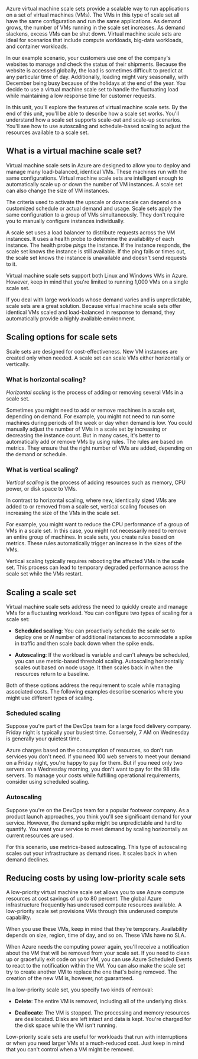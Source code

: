 Azure virtual machine scale sets provide a scalable way to run applications on a set of virtual machines (VMs). The VMs in this type of scale set all have the same configuration and run the same applications. As demand grows, the number of VMs running in the scale set increases. As demand slackens, excess VMs can be shut down. Virtual machine scale sets are ideal for scenarios that include compute workloads, big-data workloads, and container workloads. 

In our example scenario, your customers use one of the company's websites to manage and check the status of their shipments. Because the website is accessed globally, the load is sometimes difficult to predict at any particular time of day. Additionally, loading might vary seasonally, with December being busy because of the holidays at the end of the year. You decide to use a virtual machine scale set to handle the fluctuating load while maintaining a low response time for customer requests.

In this unit, you'll explore the features of virtual machine scale sets. By the end of this unit, you'll be able to describe how a scale set works. You'll understand how a scale set supports scale-out and scale-up scenarios. You'll see how to use autoscaling and schedule-based scaling to adjust the resources available to a scale set.

## What is a virtual machine scale set?

Virtual machine scale sets in Azure are designed to allow you to deploy and manage many load-balanced, identical VMs. These machines run with the same configurations. Virtual machine scale sets are intelligent enough to automatically scale up or down the number of VM instances. A scale set can also change the size of VM instances.

The criteria used to activate the upscale or downscale can depend on a customized schedule or actual demand and usage. Scale sets apply the same configuration to a group of VMs simultaneously. They don't require you to manually configure instances individually.

A scale set uses a load balancer to distribute requests across the VM instances. It uses a health probe to determine the availability of each instance. The health probe *pings* the instance. If the instance responds, the scale set knows the instance is still available. If the ping fails or times out, the scale set knows the instance is unavailable and doesn't send requests to it.

Virtual machine scale sets support both Linux and Windows VMs in Azure. However, keep in mind that you're limited to running 1,000 VMs on a single scale set.

If you deal with large workloads whose demand varies and is unpredictable, scale sets are a great solution. Because virtual machine scale sets offer identical VMs scaled and load-balanced in response to demand, they automatically provide a highly available environment.

## Scaling options for scale sets

Scale sets are designed for cost-effectiveness. New VM instances are created only when needed. A scale set can scale VMs either horizontally or vertically.

### What is horizontal scaling?

*Horizontal scaling* is the process of adding or removing several VMs in a scale set.

Sometimes you might need to add or remove machines in a scale set, depending on demand. For example, you might not need to run some machines during periods of the week or day when demand is low. You could manually adjust the number of VMs in a scale set by increasing or decreasing the instance count. But in many cases, it's better to automatically add or remove VMs by using rules. The rules are based on metrics. They ensure that the right number of VMs are added, depending on the demand or schedule. 

### What is vertical scaling?

*Vertical scaling* is the process of adding resources such as memory, CPU power, or disk space to VMs.

In contrast to horizontal scaling, where new, identically sized VMs are added to or removed from a scale set, vertical scaling focuses on increasing the size of the VMs in the scale set.  

For example, you might want to reduce the CPU performance of a group of VMs in a scale set.  In this case, you might not necessarily need to remove an entire group of machines. In scale sets, you create rules based on metrics. These rules automatically trigger an increase in the sizes of the VMs.  

Vertical scaling typically requires rebooting the affected VMs in the scale set. This process can lead to temporary degraded performance across the scale set while the VMs restart.

## Scaling a scale set

Virtual machine scale sets address the need to quickly create and manage VMs for a fluctuating workload. You can configure two types of scaling for a scale set:

- **Scheduled scaling**: You can proactively schedule the scale set to deploy one or *N* number of additional instances to accommodate a spike in traffic and then scale back down when the spike ends.

- **Autoscaling**: If the workload is variable and can't always be scheduled, you can use metric-based threshold scaling. Autoscaling horizontally scales out based on node usage. It then scales back in when the resources return to a baseline.

Both of these options address the requirement to scale while managing associated costs. The following examples describe scenarios where you might use different types of scaling.

### Scheduled scaling

Suppose you're part of the DevOps team for a large food delivery company. Friday night is typically your busiest time. Conversely, 7 AM on Wednesday is generally your quietest time. 

Azure charges based on the consumption of resources, so don't run services you don't need. If you need 100 web servers to meet your demand on a Friday night, you're happy to pay for them. But if you need only two servers on a Wednesday morning, you don't want to pay for the 98 idle servers. To manage your costs while fulfilling operational requirements, consider using scheduled scaling.

### Autoscaling

Suppose you're on the DevOps team for a popular footwear company. As a product launch approaches, you think you'll see significant demand for your service. However, the demand spike might be unpredictable and hard to quantify. You want your service to meet demand by scaling horizontally as current resources are used. 

For this scenario, use metrics-based autoscaling. This type of autoscaling scales out your infrastructure as demand rises. It scales back in when demand declines.

## Reducing costs by using low-priority scale sets

A low-priority virtual machine scale set allows you to use Azure compute resources at cost savings of up to 80 percent. The global Azure infrastructure frequently has underused compute resources available. A low-priority scale set provisions VMs through this underused compute capability.

When you use these VMs, keep in mind that they're temporary. Availability depends on size, region, time of day, and so on. These VMs have no SLA.

When Azure needs the computing power again, you'll receive a notification about the VM that will be removed from your scale set. If you need to  clean up or gracefully exit code on your VM, you can use Azure Scheduled Events to react to the notification within the VM. You can also make the scale set try to create another VM to replace the one that's being removed. The creation of the new VM is, however, not guaranteed.

In a low-priority scale set, you specify two kinds of removal:

- **Delete**: The entire VM is removed, including all of the underlying disks.

- **Deallocate**: The VM is stopped. The processing and memory resources are deallocated. Disks are left intact and data is kept. You're charged for the disk space while the VM isn't running.  

Low-priority scale sets are useful for workloads that run with interruptions or when you need larger VMs at a much-reduced cost. Just keep in mind that you can't control when a VM might be removed.
